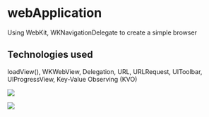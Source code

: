 # webApplication
Using WebKit, WKNavigationDelegate to create a simple browser

## Technologies used
loadView(),
WKWebView,
Delegation,
URL,
URLRequest,
UIToolbar,
UIProgressView,
Key-Value Observing (KVO)

![](https://github.com/AmrFiqi/webApplication/blob/main/browser_app.gif)

![](https://github.com/AmrFiqi/Web-Application/blob/main/browser%20updates.gif)
